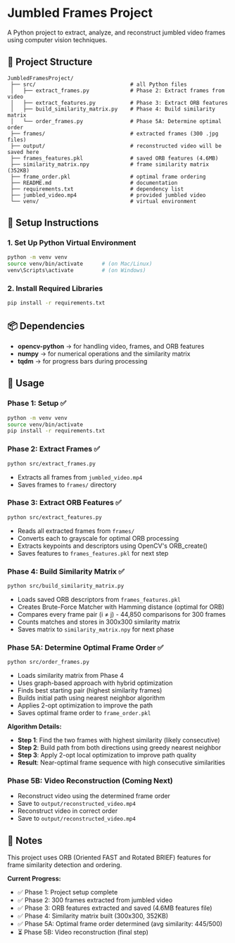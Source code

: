# Jumbled Frames Project

A Python project to extract, analyze, and reconstruct jumbled video frames using computer vision techniques.

## 📁 Project Structure

```
JumbledFramesProject/
 ├── src/                              # all Python files
 │   ├── extract_frames.py             # Phase 2: Extract frames from video
 │   ├── extract_features.py           # Phase 3: Extract ORB features
 │   ├── build_similarity_matrix.py    # Phase 4: Build similarity matrix
 │   └── order_frames.py               # Phase 5A: Determine optimal order
 ├── frames/                           # extracted frames (300 .jpg files)
 ├── output/                           # reconstructed video will be saved here
 ├── frames_features.pkl               # saved ORB features (4.6MB)
 ├── similarity_matrix.npy             # frame similarity matrix (352KB)
 ├── frame_order.pkl                   # optimal frame ordering
 ├── README.md                         # documentation
 ├── requirements.txt                  # dependency list
 ├── jumbled_video.mp4                 # provided jumbled video
 └── venv/                             # virtual environment
```

## 🧰 Setup Instructions

### 1. Set Up Python Virtual Environment

```bash
python -m venv venv
source venv/bin/activate      # (on Mac/Linux)
venv\Scripts\activate         # (on Windows)
```

### 2. Install Required Libraries

```bash
pip install -r requirements.txt
```

## 📦 Dependencies

- **opencv-python** → for handling video, frames, and ORB features
- **numpy** → for numerical operations and the similarity matrix
- **tqdm** → for progress bars during processing

## 🚀 Usage

### Phase 1: Setup ✅
```bash
python -m venv venv
source venv/bin/activate
pip install -r requirements.txt
```

### Phase 2: Extract Frames ✅
```bash
python src/extract_frames.py
```
- Extracts all frames from `jumbled_video.mp4`
- Saves frames to `frames/` directory

### Phase 3: Extract ORB Features ✅
```bash
python src/extract_features.py
```
- Reads all extracted frames from `frames/`
- Converts each to grayscale for optimal ORB processing
- Extracts keypoints and descriptors using OpenCV's ORB_create()
- Saves features to `frames_features.pkl` for next step

### Phase 4: Build Similarity Matrix ✅
```bash
python src/build_similarity_matrix.py
```
- Loads saved ORB descriptors from `frames_features.pkl`
- Creates Brute-Force Matcher with Hamming distance (optimal for ORB)
- Compares every frame pair (i ≠ j) - 44,850 comparisons for 300 frames
- Counts matches and stores in 300x300 similarity matrix
- Saves matrix to `similarity_matrix.npy` for next phase

### Phase 5A: Determine Optimal Frame Order ✅
```bash
python src/order_frames.py
```
- Loads similarity matrix from Phase 4
- Uses graph-based approach with hybrid optimization
- Finds best starting pair (highest similarity frames)
- Builds initial path using nearest neighbor algorithm
- Applies 2-opt optimization to improve the path
- Saves optimal frame order to `frame_order.pkl`

**Algorithm Details:**
- **Step 1**: Find the two frames with highest similarity (likely consecutive)
- **Step 2**: Build path from both directions using greedy nearest neighbor
- **Step 3**: Apply 2-opt local optimization to improve path quality
- **Result**: Near-optimal frame sequence with high consecutive similarities

### Phase 5B: Video Reconstruction (Coming Next)
- Reconstruct video using the determined frame order
- Save to `output/reconstructed_video.mp4`
- Reconstruct video in correct order
- Save to `output/reconstructed_video.mp4`

## 📝 Notes

This project uses ORB (Oriented FAST and Rotated BRIEF) features for frame similarity detection and ordering.

**Current Progress:**
- ✅ Phase 1: Project setup complete
- ✅ Phase 2: 300 frames extracted from jumbled video
- ✅ Phase 3: ORB features extracted and saved (4.6MB features file)
- ✅ Phase 4: Similarity matrix built (300x300, 352KB)
- ✅ Phase 5A: Optimal frame order determined (avg similarity: 445/500)
- ⏳ Phase 5B: Video reconstruction (final step)
